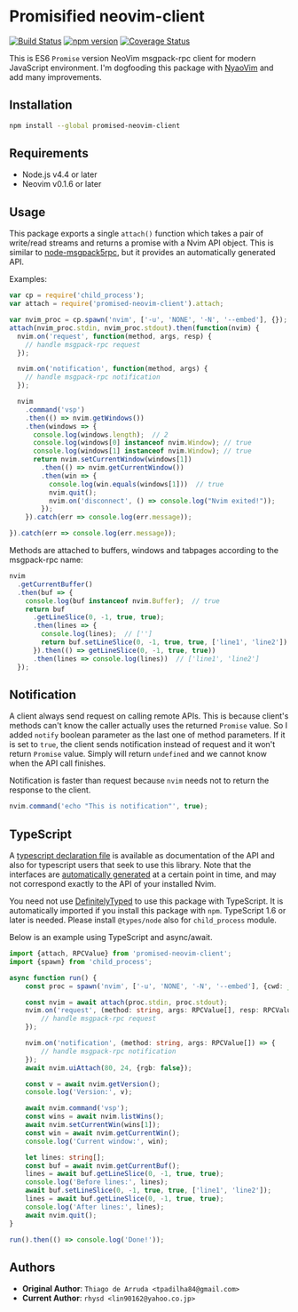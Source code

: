 Promisified neovim-client
=========================
[![Build Status](https://travis-ci.org/rhysd/promised-neovim-client.svg)](https://travis-ci.org/rhysd/promised-neovim-client)
[![npm version](https://badge.fury.io/js/promised-neovim-client.svg)](https://badge.fury.io/js/promised-neovim-client)
[![Coverage Status](https://coveralls.io/repos/github/rhysd/promised-neovim-client/badge.svg?branch=promisified)](https://coveralls.io/github/rhysd/promised-neovim-client?branch=promisified)

This is ES6 `Promise` version NeoVim msgpack-rpc client for modern JavaScript environment.
I'm dogfooding this package with [NyaoVim](https://github.com/rhysd/NyaoVim) and add many improvements.

## Installation

```sh
npm install --global promised-neovim-client
```

## Requirements

- Node.js v4.4 or later
- Neovim v0.1.6 or later

## Usage

This package exports a single `attach()` function which takes a pair of
write/read streams and returns a promise with a Nvim API object. This is
similar to [node-msgpack5rpc](https://github.com/tarruda/node-msgpack5rpc), but
it provides an automatically generated API.

Examples:

```js
var cp = require('child_process');
var attach = require('promised-neovim-client').attach;

var nvim_proc = cp.spawn('nvim', ['-u', 'NONE', '-N', '--embed'], {});
attach(nvim_proc.stdin, nvim_proc.stdout).then(function(nvim) {
  nvim.on('request', function(method, args, resp) {
    // handle msgpack-rpc request
  });

  nvim.on('notification', function(method, args) {
    // handle msgpack-rpc notification
  });

  nvim
    .command('vsp')
    .then(() => nvim.getWindows())
    .then(windows => {
      console.log(windows.length);  // 2
      console.log(windows[0] instanceof nvim.Window); // true
      console.log(windows[1] instanceof nvim.Window); // true
      return nvim.setCurrentWindow(windows[1])
        .then(() => nvim.getCurrentWindow())
        .then(win => {
          console.log(win.equals(windows[1]))  // true
          nvim.quit();
          nvim.on('disconnect', () => console.log("Nvim exited!"));
        });
    }).catch(err => console.log(err.message));

}).catch(err => console.log(err.message));
```

Methods are attached to buffers, windows and tabpages according to the
msgpack-rpc name:

```js
nvim
  .getCurrentBuffer()
  .then(buf => {
    console.log(buf instanceof nvim.Buffer);  // true
    return buf
      .getLineSlice(0, -1, true, true);
      .then(lines => {
        console.log(lines);  // ['']
        return buf.setLineSlice(0, -1, true, true, ['line1', 'line2']);
      }).then(() => getLineSlice(0, -1, true, true))
      .then(lines => console.log(lines))  // ['line1', 'line2']
  });
```

## Notification

A client always send request on calling remote APIs.
This is because client's methods can't know the caller actually uses the returned `Promise` value.
So I added `notify` boolean parameter as the last one of method parameters. If it is set to `true`,
the client sends notification instead of request and it won't return `Promise` value.  Simply will
return `undefined` and we cannot know when the API call finishes.

Notification is faster than request because `nvim` needs not to return the response to the client.

```javascript
nvim.command('echo "This is notification"', true);
```

## TypeScript

A [typescript declaration file](index.d.ts) is available as documentation of the
API and also for typescript users that seek to use this library. Note that the
interfaces are [automatically generated](scripts/generate-typescript-interfaces.js) at a
certain point in time, and may not correspond exactly to the API of your installed Nvim.

You need not use [DefinitelyTyped](https://github.com/borisyankov/DefinitelyTyped) to use this
package with TypeScript. It is automatically imported if you install this package with `npm`.
TypeScript 1.6 or later is needed. Please install `@types/node` also for `child_process` module.

Below is an example using TypeScript and async/await.

```typescript
import {attach, RPCValue} from 'promised-neovim-client';
import {spawn} from 'child_process';

async function run() {
    const proc = spawn('nvim', ['-u', 'NONE', '-N', '--embed'], {cwd: __dirname });

    const nvim = await attach(proc.stdin, proc.stdout);
    nvim.on('request', (method: string, args: RPCValue[], resp: RPCValue) => {
        // handle msgpack-rpc request
    });

    nvim.on('notification', (method: string, args: RPCValue[]) => {
        // handle msgpack-rpc notification
    });
    await nvim.uiAttach(80, 24, {rgb: false});

    const v = await nvim.getVersion();
    console.log('Version:', v);

    await nvim.command('vsp');
    const wins = await nvim.listWins();
    await nvim.setCurrentWin(wins[1]);
    const win = await nvim.getCurrentWin();
    console.log('Current window:', win);

    let lines: string[];
    const buf = await nvim.getCurrentBuf();
    lines = await buf.getLineSlice(0, -1, true, true);
    console.log('Before lines:', lines);
    await buf.setLineSlice(0, -1, true, true, ['line1', 'line2']);
    lines = await buf.getLineSlice(0, -1, true, true);
    console.log('After lines:', lines);
    await nvim.quit();
}

run().then(() => console.log('Done!'));
```

## Authors

- __Original Author__: `Thiago de Arruda <tpadilha84@gmail.com>`
- __Current Author__: `rhysd <lin90162@yahoo.co.jp>`
